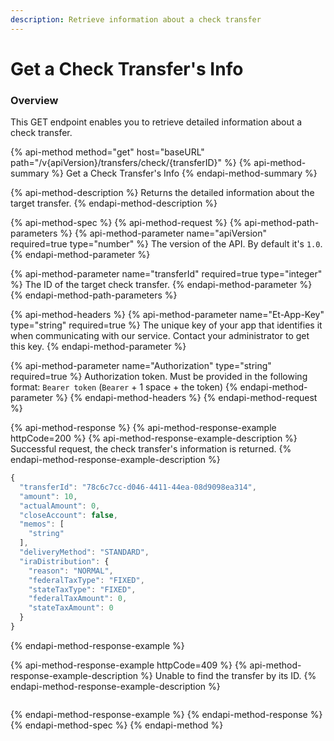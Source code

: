 ```yaml
---
description: Retrieve information about a check transfer
---
```


# Get a Check Transfer's Info

### Overview

This GET endpoint enables you to retrieve detailed information about a check transfer.

{% api-method method="get" host="baseURL" path="/v{apiVersion}/transfers/check/{transferID}" %}
{% api-method-summary %}
Get a Check Transfer's Info
{% endapi-method-summary %}

{% api-method-description %}
Returns the detailed information about the target transfer.
{% endapi-method-description %}

{% api-method-spec %}
{% api-method-request %}
{% api-method-path-parameters %}
{% api-method-parameter name="apiVersion" required=true type="number" %}
The version of the API. By default it's `1.0`.
{% endapi-method-parameter %}

{% api-method-parameter name="transferId" required=true type="integer" %}
The ID of the target check transfer.
{% endapi-method-parameter %}
{% endapi-method-path-parameters %}

{% api-method-headers %}
{% api-method-parameter name="Et-App-Key" type="string" required=true %}
The unique key of your app that identifies it when communicating with our service. Contact your administrator to get this key.
{% endapi-method-parameter %}

{% api-method-parameter name="Authorization" type="string" required=true %}
Authorization token. Must be provided in the following format: `Bearer token` \(`Bearer` + 1 space + the token\)
{% endapi-method-parameter %}
{% endapi-method-headers %}
{% endapi-method-request %}

{% api-method-response %}
{% api-method-response-example httpCode=200 %}
{% api-method-response-example-description %}
Successful request, the check transfer's information is returned.
{% endapi-method-response-example-description %}

```javascript
{
  "transferId": "78c6c7cc-d046-4411-44ea-08d9098ea314",
  "amount": 10,
  "actualAmount": 0,
  "closeAccount": false,
  "memos": [
    "string"
  ],
  "deliveryMethod": "STANDARD",
  "iraDistribution": {
    "reason": "NORMAL",
    "federalTaxType": "FIXED",
    "stateTaxType": "FIXED",
    "federalTaxAmount": 0,
    "stateTaxAmount": 0
  }
}
```
{% endapi-method-response-example %}

{% api-method-response-example httpCode=409 %}
{% api-method-response-example-description %}
Unable to find the transfer by its ID.
{% endapi-method-response-example-description %}

```

```
{% endapi-method-response-example %}
{% endapi-method-response %}
{% endapi-method-spec %}
{% endapi-method %}

